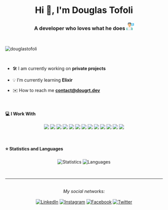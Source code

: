 <h1 align="center">Hi 👋, I'm Douglas Tofoli</h1>
<h3 align="center">A developer who loves what he does <img src="https://github.com/douglastofoli/douglastofoli/blob/main/web-development.svg" width="24"/> </h3>

<br>

<p align="left"> <img src="https://komarev.com/ghpvc/?username=douglastofoli" alt="douglastofoli" /> </p>

<br>

- 🛠️ I am currently working on **private projects**

- 💡 I’m currently learning **Elixir**

- ✉️ How to reach me **contact@dougrt.dev**

<br>

#### 💻 I Work With


<p align="center">
<img src="https://img.shields.io/badge/mysql-4479A1.svg?&style=for-the-badge&logo=mysql&logoColor=white" height="25"/>
<img src="https://img.shields.io/badge/postgresql-0064a5.svg?&style=for-the-badge&logo=postgresql&logoColor=white" height="25"/>
<img src="https://img.shields.io/badge/mongodb-3FA037.svg?&style=for-the-badge&logo=mongodb&logoColor=white" height="25"/>
<img src="https://img.shields.io/badge/php-8892BF.svg?&style=for-the-badge&logo=php&logoColor=white" height="25"/>
<img src="https://img.shields.io/badge/Laravel-FF2D20.svg?&style=for-the-badge&logo=laravel&logoColor=white" height="25"/>
<img src="https://img.shields.io/badge/javascript-f0db4f.svg?&style=for-the-badge&logo=javascript&logoColor=white" height="25"/>
<img src="https://img.shields.io/badge/typescript-007acc.svg?&style=for-the-badge&logo=typescript&logoColor=white" height="25"/>
<img src="https://img.shields.io/badge/react-61DBFB.svg?&style=for-the-badge&logo=react&logoColor=white" height="25"/>
<img src="https://img.shields.io/badge/reactnative-61DBFB.svg?&style=for-the-badge&logo=react&logoColor=white" height="25"/>
<img src="https://img.shields.io/badge/elixir-674773.svg?&style=for-the-badge&logo=elixir&logoColor=white" height="25"/>
<img src="https://img.shields.io/badge/docker-0db7ed.svg?&style=for-the-badge&logo=docker&logoColor=white" height="25"/>
<img src="https://img.shields.io/badge/kubernetes-3069DE.svg?&style=for-the-badge&logo=kubernetes&logoColor=white" height="25"/>
<img src="https://img.shields.io/badge/jenkins-D33834.svg?&style=for-the-badge&logo=jenkins&logoColor=white" height="25"/>
</p>

<br>

 #### ⭐ Statistics and Languages

 <p align="center">
    <img src="https://github-readme-stats.douglastofoli.vercel.app/api?username=douglastofoli&count_private=true&show_icons=true" alt="Statistics" width="420"/> 
    <img src="https://github-readme-stats.douglastofoli.vercel.app/api/top-langs/?username=douglastofoli&layout=compact" alt="Languages" height="165" />
 </p>

<br>

---

<br>

<div align="center">
<i>My social networks:</i>
<br>
<br>
<a href="https://www.linkedin.com/in/douglastofoli" target="_blank"><img src="https://img.shields.io/badge/LinkedIn-%230077B5.svg?&style=flat-square&logo=linkedin&logoColor=white" alt="LinkedIn"></a>
<a href="https://www.instagram.com/douglastofoli" target="_blank"><img src="https://img.shields.io/badge/Instagram-%23E4405F.svg?&style=flat-square&logo=instagram&logoColor=white" alt="Instagram"></a>
<a href="https://www.facebook.com/tofoli.douglas" target="_blank"><img src="https://img.shields.io/badge/Facebook-%231877F2.svg?&style=flat-square&logo=facebook&logoColor=white" alt="Facebook"></a>
<a href="https://www.facebook.com/douglastofoli" target="_blank"><img src="https://img.shields.io/badge/Twitter-55ADEE.svg?&style=flat-square&logo=twitter&logoColor=white" alt="Twitter"></a>
</div>
